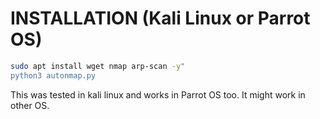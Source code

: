    # INSTALLATION (Kali Linux or Parrot OS)

```bash
sudo apt install wget nmap arp-scan -y"
python3 autonmap.py
```
This was tested in kali linux and works in Parrot OS too.
It might work in other OS.
